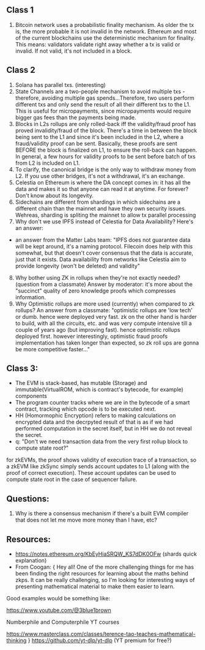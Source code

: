 ## Class 1
1. Bitcoin network uses a probabilistic finality mechanism. As older the tx is, the more probable it is not invalid in the network. Ethereum and most of the current blockchains use the deterministic mechanism for finality. This means: validators validate right away whether a tx is valid or invalid. If not valid, it's not included in a block.
## Class 2
1. Solana has parallel txs. (interesting)
2. State Channels are a two-people mechanism to avoid multiple txs - therefore, avoiding multiple gas spends...Therefore, two users perform different txs and only send the result of all their different txs to the L1. This is useful for micropayments, since micropayments would require bigger gas fees than the payments being made.
3. Blocks in L2s rollups are only rolled-back iff the validity/fraud proof has proved invalidity/fraud of the block. There's a time in between the block being sent to the L1 and since it's been included in the L2, where a fraud/validity proof can be sent. Basically, these proofs are sent BEFORE the block is finalized on L1, to ensure the roll-back can happen. In general, a few hours for validity proofs to be sent before batch of txs from L2 is included on L1.
4. To clarify, the canonical bridge is the only way to withdraw money from L2. If you use other bridges, it's not a withdrawal, it's an exchange.
5. Celestia on Ethereum is where the DA concept comes in: it has all the data and makes it so that anyone can read it at anytime. For forever? Don't know about its longevity.
6. Sidechains are different from shardings in which sidechains are a different chain than the mainnet and have they own security issues. Wehreas, sharding is spliting the mainnet to allow tx parallel processing
7. Why don't we use IPFS instead of Celestia for Data Availability? Here's an answer: 
- an answer from the Matter Labs team:
"IPFS does not guarantee data will be kept around, it's a naming protocol. Filecoin does help with this somewhat, but that doesn't cover consensus that the data is accurate, just that it exists. Data availability from networks like Celestia aim to provide longevity (won't be deleted) and validity"
8. Why bother using ZK in rollups when they're not exactly needed? (question from a classmate) Answer by moderator: it's more about the "succinct" quality of zero knowledge proofs which compresses information.
9. Why Optimistic rollups are more used (currently) when compared to zk rollups? An answer from a classmate: "optimistic rollups are 'low tech' or dumb. hence were deployed very fast. zk on the other hand is harder to build, with all the circuits, etc. and was very compute intensive till a couple of years ago (but improving fast). hence optimistic rollups deployed first. however interestingly, optimistic fraud proofs implementation has taken longer than expected, so zk roll ups are gonna be more competitive faster..."

## Class 3:
- The EVM is stack-based, has mutable (Storage) and immutable(VirtualROM, which is contract's bytecode, for example) components
- The program counter tracks where we are in the bytecode of a smart contract, tracking which opcode is to be executed next.
- HH (Homormophic Encryption) refers to making calculations on encrypted data and the decrpyted result of that is as if we had performed computation in the secret itself, but in HH we do not reveal the secret.
- q: "Don't we need transaction data from the very first rollup block to compute state root?"

for zkEVMs, the proof shows validity of execution trace of a transaction, so a zkEVM like zkSync simply sends account updates to L1 (along with the proof of correct execution). These account updates can be used to compute state root in the case of sequencer failure.

## Questions:
1. Why is there a consensus mechanism if there's a built EVM compiler that does not let me move more money than I have, etc?

## Resources:
- https://notes.ethereum.org/KbEyHiaSRQW_KS7dDK0OFw (shards quick explanation)
- From Coogan: {
Hey all! One of the more challenging things for me has been finding the right resources for learning about the maths behind zkps. It can be really challenging, so I'm looking for interesting ways of presenting mathematical material to make them easier to learn.

Good examples would be something like:

https://www.youtube.com/@3blue1brown

Numberphile and Computerphile YT courses

https://www.masterclass.com/classes/terence-tao-teaches-mathematical-thinking
}
https://github.com/yt-dlp/yt-dlp (YT premium for free?)
